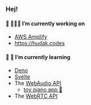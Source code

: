 ### Hej!


#### 🔭 🧑🏻‍💻 I’m currently working on

- [AWS Amplify](https://aws.amazon.com/amplify/hosting)
- <https://hudak.codes>

#### 🧠 🌱 I’m currently learning

- [Deno](https://deno.land/)
- [Svelte](https://svelte.dev/)
- The [WebAudio API](https://developer.mozilla.org/en-US/docs/Web/API/Web_Audio_API)
  - [toy piano app 🎹](https://jonathanhudak.github.io/audio.hudak.land/)
- The [WebRTC API](https://developer.mozilla.org/en-US/docs/Web/API/WebRTC_API)
